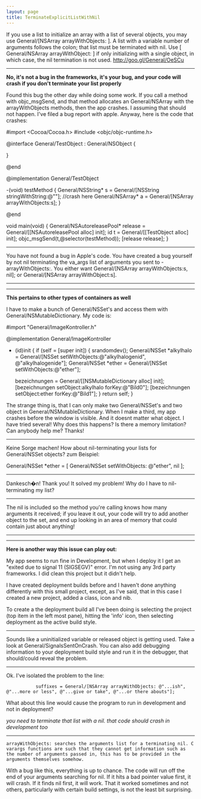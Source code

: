 ```yaml
---
layout: page
title: TerminateExplicitListWithNil
---
```


If you use a list to initialize an array with a list of several objects, you may use     General/[NSArray arrayWithObjects: ]. A list with a variable number of arguments follows the colon; that list must be terminated with     nil. Use     [ General/NSArray arrayWithObject: ] if only initializing with a single object, in which case, the     nil termination is not used. http://goo.gl/General/OeSCu

----

**No, it's not a bug in the frameworks, it's your bug, and your code will crash if you don't terminate your list properly**

Found this bug the other day while doing some work. If you call a method with objc_msgSend, and that method allocates an General/NSArray with the arrayWithObjects methods, then the app crashes. I assuming that should not happen. I've filed a bug report with apple. Anyway, here is the code that crashes:

    
#import <Cocoa/Cocoa.h>
#include <objc/objc-runtime.h>

@interface General/TestObject : General/NSObject {
	
}

@end

@implementation General/TestObject

-(void) testMethod
{
	General/NSString* s = General/[NSString stringWithString:@""];
	//crash here
	General/NSArray* a = General/[NSArray arrayWithObjects:s];
}

@end


void main(void)
{
	General/NSAutoreleasePool* release = General/[[NSAutoreleasePool alloc] init];
	id t = General/[[TestObject alloc] init];
	objc_msgSend(t,@selector(testMethod));
	[release release];
} 


----
You have not found a bug in Apple's code.  You have created a bug yourself by not nil terminating the va_args list of arguments you sent to -arrayWithObjects:.  You either want General/[NSArray arrayWithObjects:s, nil]; or General/[NSArray arrayWithObject:s].

----
----

**This pertains to other types of containers as well**

I have to make a bunch of General/NSSet's and access them with General/NSMutableDictionary. My code is:

    
#import "General/ImageKontroller.h"


@implementation General/ImageKontroller

- (id)init {
	if (self = [super init]) {
		srandomdev();
		General/NSSet *alkylhalo = General/[NSSet setWithObjects:@"alkylhalogenid", @"alkylhalogenide"];
		General/NSSet *ether = General/[NSSet setWithObjects:@"ether"];
		 
	bezeichnungen = General/[[NSMutableDictionary alloc] init];
	[bezeichnungen setObject:alkylhalo forKey:@"Bild0"];
	[bezeichnungen setObject:ether forKey:@"Bild1"];
	}
	return self;
}


The strange thing is, that I can only make two General/NSSet's and two object in General/NSMutableDictionary. When I make a third, my app crashes before the window is visible. And it doesnt matter what object. I have tried several! Why does this happens? Is there a memory limitation? Can anybody help me? Thanks!

----

Keine Sorge machen! How about nil-terminating your lists for General/NSSet objects? zum Beispiel:

General/NSSet *ether = [ General/NSSet setWithObjects: @"ether", nil ];

----

Dankesch�n! Thank you! It solved my problem! Why do I have to nil-terminating my list?

----

The nil is included so the method you're calling knows how many arguments it received; if you leave it out, your code will try to add another object to the set, and end up looking in an area of memory that could contain just about anything!

----
----

**Here is another way this issue can play out:**

My app seems to run fine in Development, but when I deploy it I get an "exited due to signal 11 (SIGSEGV)" error.
I'm not using any 3rd party frameworks.  I did clean this project but it didn't help.

I have created deployment builds before and I haven't done anything differently with this small project, except, as I've said, that in this case I created a new project, added a class, icon and nib.

To create a the deployment build all I've been doing is selecting the project (top item in the left most pane), hitting the 'info' icon, then selecting deployment as the active build style.

----

Sounds like a uninitialized variable or released object is getting used. Take a look at General/SignalsSentOnCrash. You can also add debugging information to your deployment build style and run it in the debugger, that should/could reveal the problem.

----

Ok.  I've isolated the problem to the line:

               suffixes = General/[NSArray arrayWithObjects: @"...ish", @"...more or less", @"...give or take", @"...or there abouts"];

What about this line would cause the program to run in development and not in deployment?

*you need to terminate that list with a nil. that code *should* crash in development too*

----

    arrayWithObjects: searches the arguments list for a terminating nil. C varargs functions are such that they cannot get information such as the number of arguments passed in, this has to be provided in the arguments themselves somehow.

With a bug like this, everything is up to chance. The code will run off the end of your arguments searching for nil. If it hits a bad pointer value first, it will crash. If it finds nil first, it will work. That it worked sometimes and not others, particularly with certain build settings, is not the least bit surprising.

